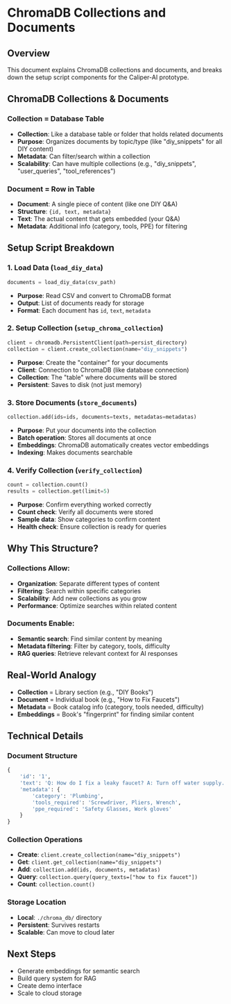 # ChromaDB Collections and Documents

## Overview

This document explains ChromaDB collections and documents, and breaks down the setup script components for the Caliper-AI prototype.

## ChromaDB Collections & Documents

### Collection = Database Table
- **Collection**: Like a database table or folder that holds related documents
- **Purpose**: Organizes documents by topic/type (like "diy_snippets" for all DIY content)
- **Metadata**: Can filter/search within a collection
- **Scalability**: Can have multiple collections (e.g., "diy_snippets", "user_queries", "tool_references")

### Document = Row in Table
- **Document**: A single piece of content (like one DIY Q&A)
- **Structure**: `{id, text, metadata}`
- **Text**: The actual content that gets embedded (your Q&A)
- **Metadata**: Additional info (category, tools, PPE) for filtering

## Setup Script Breakdown

### 1. Load Data (`load_diy_data`)
```python
documents = load_diy_data(csv_path)
```
- **Purpose**: Read CSV and convert to ChromaDB format
- **Output**: List of documents ready for storage
- **Format**: Each document has `id`, `text`, `metadata`

### 2. Setup Collection (`setup_chroma_collection`)
```python
client = chromadb.PersistentClient(path=persist_directory)
collection = client.create_collection(name="diy_snippets")
```
- **Purpose**: Create the "container" for your documents
- **Client**: Connection to ChromaDB (like database connection)
- **Collection**: The "table" where documents will be stored
- **Persistent**: Saves to disk (not just memory)

### 3. Store Documents (`store_documents`)
```python
collection.add(ids=ids, documents=texts, metadatas=metadatas)
```
- **Purpose**: Put your documents into the collection
- **Batch operation**: Stores all documents at once
- **Embeddings**: ChromaDB automatically creates vector embeddings
- **Indexing**: Makes documents searchable

### 4. Verify Collection (`verify_collection`)
```python
count = collection.count()
results = collection.get(limit=5)
```
- **Purpose**: Confirm everything worked correctly
- **Count check**: Verify all documents were stored
- **Sample data**: Show categories to confirm content
- **Health check**: Ensure collection is ready for queries

## Why This Structure?

### Collections Allow:
- **Organization**: Separate different types of content
- **Filtering**: Search within specific categories
- **Scalability**: Add new collections as you grow
- **Performance**: Optimize searches within related content

### Documents Enable:
- **Semantic search**: Find similar content by meaning
- **Metadata filtering**: Filter by category, tools, difficulty
- **RAG queries**: Retrieve relevant context for AI responses

## Real-World Analogy
- **Collection** = Library section (e.g., "DIY Books")
- **Document** = Individual book (e.g., "How to Fix Faucets")
- **Metadata** = Book catalog info (category, tools needed, difficulty)
- **Embeddings** = Book's "fingerprint" for finding similar content

## Technical Details

### Document Structure
```python
{
    'id': '1',
    'text': 'Q: How do I fix a leaky faucet? A: Turn off water supply...',
    'metadata': {
        'category': 'Plumbing',
        'tools_required': 'Screwdriver, Pliers, Wrench',
        'ppe_required': 'Safety Glasses, Work gloves'
    }
}
```

### Collection Operations
- **Create**: `client.create_collection(name="diy_snippets")`
- **Get**: `client.get_collection(name="diy_snippets")`
- **Add**: `collection.add(ids, documents, metadatas)`
- **Query**: `collection.query(query_texts=["how to fix faucet"])`
- **Count**: `collection.count()`

### Storage Location
- **Local**: `./chroma_db/` directory
- **Persistent**: Survives restarts
- **Scalable**: Can move to cloud later

## Next Steps
- Generate embeddings for semantic search
- Build query system for RAG
- Create demo interface
- Scale to cloud storage
